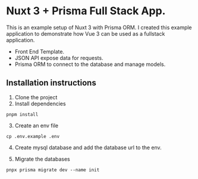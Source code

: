 # Nuxt 3 + Prisma Full Stack App.

This is an example setup of Nuxt 3 with Prisma ORM. I created this example application to demonstrate how Vue 3 can be used as a fullstack application.

- Front End Template.
- JSON API expose data for requests.
- Prisma ORM to connect to the database and manage models.

## Installation instructions

1. Clone the project
2. Install dependencies

```
pnpm install
```

3. Create an env file

```
cp .env.example .env
```

4. Create mysql database and add the database url to the env.

5. Migrate the databases

```
pnpx prisma migrate dev --name init
```
